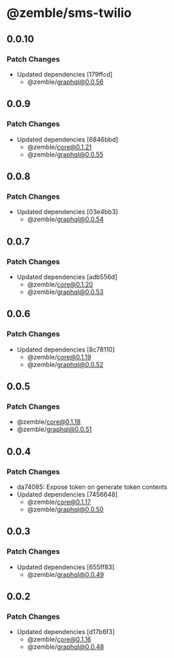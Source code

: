 # @zemble/sms-twilio

## 0.0.10

### Patch Changes

- Updated dependencies [179ffcd]
  - @zemble/graphql@0.0.56

## 0.0.9

### Patch Changes

- Updated dependencies [6846bbd]
  - @zemble/core@0.1.21
  - @zemble/graphql@0.0.55

## 0.0.8

### Patch Changes

- Updated dependencies [03e4bb3]
  - @zemble/graphql@0.0.54

## 0.0.7

### Patch Changes

- Updated dependencies [adb556d]
  - @zemble/core@0.1.20
  - @zemble/graphql@0.0.53

## 0.0.6

### Patch Changes

- Updated dependencies [8c78110]
  - @zemble/core@0.1.19
  - @zemble/graphql@0.0.52

## 0.0.5

### Patch Changes

- @zemble/core@0.1.18
- @zemble/graphql@0.0.51

## 0.0.4

### Patch Changes

- da74085: Expose token on generate token contents
- Updated dependencies [7456648]
  - @zemble/core@0.1.17
  - @zemble/graphql@0.0.50

## 0.0.3

### Patch Changes

- Updated dependencies [655ff83]
  - @zemble/graphql@0.0.49

## 0.0.2

### Patch Changes

- Updated dependencies [d17b6f3]
  - @zemble/core@0.1.16
  - @zemble/graphql@0.0.48
